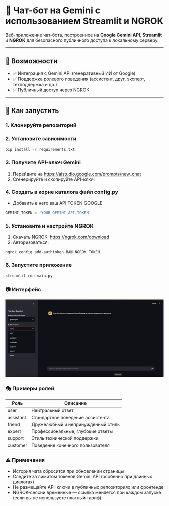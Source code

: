 # 🤖 Чат-бот на Gemini с использованием Streamlit и NGROK

Веб-приложение чат-бота, построенное на **Google Gemini API**, **Streamlit** и **NGROK** для безопасного публичного доступа к локальному серверу.

---

## 📌 Возможности

- ✅ Интеграция с Gemini API (генеративный ИИ от Google)
- ✅ Поддержка ролевого поведения (ассистент, друг, эксперт, техподдержка и др.)
- ✅ Публичный доступ через NGROK

---

## 🚀 Как запустить

### 1. Клонируйте репозиторий

### 2. Установите зависимости
```bash
pip install -r requirements.txt
```

### 3. Получите API-ключ Gemini
1. Перейдите на https://aistudio.google.com/prompts/new_chat
2. Сгенерируйте и скопируйте API-ключ

### 4. Создать в корне каталога файл config.py
- Добавить в него ваш API TOKEN GOOGLE
```python
GEMINI_TOKEN = 'YOUR_GEMINI_API_TOKEN'
```
### 5. Установите и настройте NGROK

1. Скачать NGROK:
https://ngrok.com/download
2. Авторизоваться:
```bash
ngrok config add-authtoken ВАШ_NGROK_ТОКЕН
```
### 6. Запустите приложение

```bash
streamlit run main.py
```
### 📷 Интерфейс
![screenshot](app/image/img1.png)

### 🎭 Примеры ролей 
| Роль | Описание |
| ------------- | ------------- |
| user | Нейтральный ответ |
| assistant | Стандартное поведение ассистента |
| friend | Дружелюбный и непринуждённый стиль |
| expert | Профессиональные, глубокие ответы |
| support | Стиль технической поддержки |
| customer | Поведение конечного пользователя |

### ⚠️ Примечания

- История чата сбросится при обновлении страницы
- Следите за лимитом токенов Gemini API (особенно при длинных диалогах)
- Не размещайте API-ключи в публичных репозиториях или фронтенде
- NGROK-сессии временные — ссылка меняется при каждом запуске (если вы не используете платный тариф)